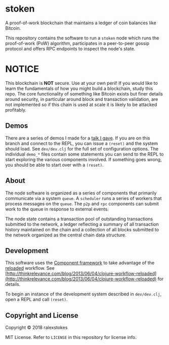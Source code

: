 # stoken

A proof-of-work blockchain that maintains a ledger of coin balances like Bitcoin.

This repository contains the software to run a `stoken` node which runs the proof-of-work (PoW) algorithm, participates in a peer-to-peer gossip protocol and offers RPC endpoints to inspect the node's state.

# NOTICE

This blockchain is **NOT** secure. Use at your own peril! If you would like to learn the fundamentals of how you might build a blockchain, study this repo. The core functionality of something like Bitcoin exists but finer details around security, in particular around block and transaction validation, are not implemented so if this chain is used at scale it is likely to be attacked profitably.

## Demos

There are a series of demos I made for a [talk I gave](https://stokes.io/talks/). If you are on this branch and connect to the REPL, you can issue a `(reset)` and the system should load. See `dev/dev.clj` for the full set of configuration options. The individual `demo_*` files contain some statements you can send to the REPL to start exploring the various components involved. If something goes wrong, you should be able to start over with a `(reset)`.

## About

The node software is organized as a series of components that primarily communicate via a system `queue`. A `scheduler` runs a series of workers that process messages on the `queue`. The `p2p` and `rpc` components can submit work to the queue in response to external events.

The node state contains a transaction pool of outstanding transactions submitted to the network, a ledger reflecting a summary of all transaction history maintained on the chain and a collection of all blocks submitted to the network organized as the central chain data structure.

## Development

This software uses the [Component framework](https://github.com/stuartsierra/component) to take advantage of the [reloaded](https://github.com/stuartsierra/reloaded) workflow. See [http://thinkrelevance.com/blog/2013/06/04/clojure-workflow-reloaded](http://thinkrelevance.com/blog/2013/06/04/clojure-workflow-reloaded) for details.

To begin an instance of the development system described in `dev/dev.clj`, open a REPL and call `(reset)`.

## Copyright and License

Copyright © 2018 ralexstokes

MIT License. Refer to `LICENSE` in this repository for license info.
